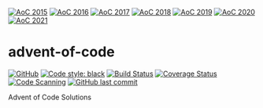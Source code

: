 [![AoC 2015](https://img.shields.io/badge/2015-★_36-8eff00)](https://adventofcode.com/2015)
[![AoC 2016](https://img.shields.io/badge/2016-★_2-ff1400)](https://adventofcode.com/2016)
[![AoC 2017](https://img.shields.io/badge/2017-★_0-ff0000)](https://adventofcode.com/2017)
[![AoC 2018](https://img.shields.io/badge/2018-★_0-ff0000)](https://adventofcode.com/2018)
[![AoC 2019](https://img.shields.io/badge/2019-★_6-ff3d00)](https://adventofcode.com/2019)
[![AoC 2020](https://img.shields.io/badge/2020-★_0-ff0000)](https://adventofcode.com/2020)
[![AoC 2021](https://img.shields.io/badge/2021-★_16-ffa300)](https://adventofcode.com/2021)
# advent-of-code

[![GitHub](https://img.shields.io/github/license/NimVek/advent-of-code)](https://github.com/NimVek/advent-of-code/blob/main/LICENSE)
[![Code style: black](https://img.shields.io/badge/code%20style-black-black)](https://github.com/psf/black)
[![Build Status](https://img.shields.io/github/workflow/status/NimVek/advent-of-code/Continuous%20Integration)](https://github.com/NimVek/advent-of-code/actions/workflows/ci.yml)
[![Coverage Status](https://img.shields.io/codecov/c/github/NimVek/advent-of-code)](https://codecov.io/gh/NimVek/advent-of-code/)
[![Code Scanning](https://img.shields.io/github/workflow/status/NimVek/advent-of-code/Code%20Scanning?label=code%20scanning)](https://github.com/NimVek/advent-of-code/security/code-scanning/)
[![GitHub last commit](https://img.shields.io/github/last-commit/NimVek/advent-of-code)](https://github.com/NimVek/advent-of-code/commits/main)

Advent of Code Solutions

